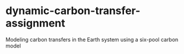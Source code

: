 # dynamic-carbon-transfer-assignment
Modeling carbon transfers in the Earth system using a six-pool carbon model
